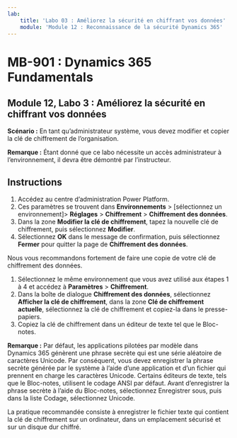 ```yaml
---
lab:
    title: 'Labo 03 : Améliorez la sécurité en chiffrant vos données'
    module: 'Module 12 : Reconnaissance de la sécurité Dynamics 365'
---
```


# MB-901 : Dynamics 365 Fundamentals
## Module 12, Labo 3 : Améliorez la sécurité en chiffrant vos données

**Scénario :** En tant qu’administrateur système, vous devez modifier et copier la clé de chiffrement de l’organisation.

**Remarque :**  Étant donné que ce labo nécessite un accès administrateur à l’environnement, il devra être démontré par l’instructeur.

## Instructions

1. Accédez au centre d’administration Power Platform.  
1. Ces paramètres se trouvent dans **Environnements** > [sélectionnez un environnement]> **Réglages** > **Chiffrement** > **Chiffrement des données**.
1. Dans la zone **Modifier la clé de chiffrement**, tapez la nouvelle clé de chiffrement, puis sélectionnez **Modifier**.
1. Sélectionnez **OK** dans le message de confirmation, puis sélectionnez **Fermer** pour quitter la page de **Chiffrement des données**.

Nous vous recommandons fortement de faire une copie de votre clé de chiffrement des données.

1. Sélectionnez le même environnement que vous avez utilisé aux étapes 1 à 4 et accédez à **Paramètres** > **Chiffrement**.
1. Dans la boîte de dialogue **Chiffrement des données**, sélectionnez **Afficher la clé de chiffrement**, dans la zone **Clé de chiffrement actuelle**, sélectionnez la clé de chiffrement et copiez-la dans le presse-papiers.
1. Copiez la clé de chiffrement dans un éditeur de texte tel que le Bloc-notes.

**Remarque :** Par défaut, les applications pilotées par modèle dans Dynamics 365 génèrent une phrase secrète qui est une série aléatoire de caractères Unicode. Par conséquent, vous devez enregistrer la phrase secrète générée par le système à l’aide d’une application et d’un fichier qui prennent en charge les caractères Unicode. Certains éditeurs de texte, tels que le Bloc-notes, utilisent le codage ANSI par défaut. Avant d’enregistrer la phrase secrète à l’aide du Bloc-notes, sélectionnez Enregistrer sous, puis dans la liste Codage, sélectionnez Unicode.

La pratique recommandée consiste à enregistrer le fichier texte qui contient la clé de chiffrement sur un ordinateur, dans un emplacement sécurisé et sur un disque dur chiffré.
